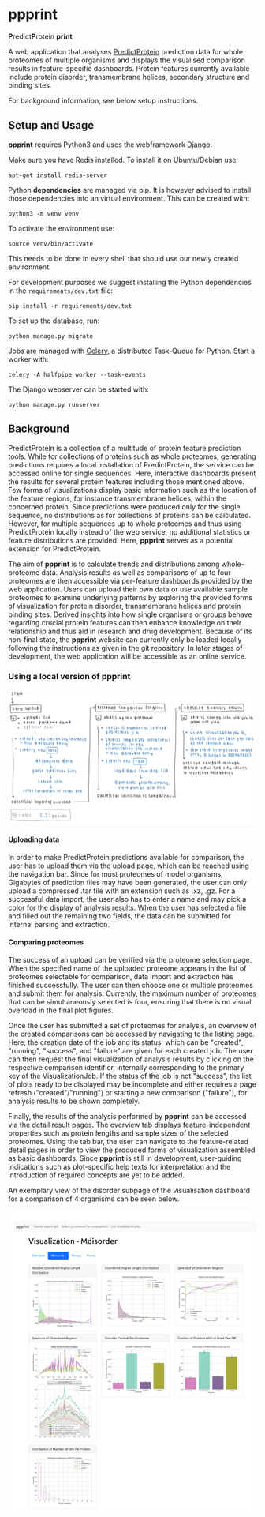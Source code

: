 # ppprint
**P**redict**P**rotein **print**

A web application that analyses [PredictProtein](https://predictprotein.org/) prediction data for whole proteomes of multiple organisms and 
displays 
the visualised comparison results in feature-specific dashboards. Protein features currently available include 
protein disorder, transmembrane helices, secondary structure and binding sites.

For background information, see below setup instructions.

## Setup and Usage

**ppprint** requires Python3 and uses the webframework [Django](https://www.djangoproject.com/start/).

Make sure you have Redis installed. To install it on Ubuntu/Debian use:
```shell
apt-get install redis-server
```

Python **dependencies** are managed via pip. It is however advised to install those dependencies into an virtual 
environment. This can be created with:
```shell
python3 -m venv venv
```

To activate the environment use:
```shell
source venv/bin/activate
```
This needs to be done in every shell that should use our newly created environment.

For development purposes we suggest installing the Python dependencies in the `requirements/dev.txt` file:
```shell
pip install -r requirements/dev.txt
```

To set up the database, run:

```shell
python manage.py migrate
```

Jobs are managed with [Celery](https://docs.celeryproject.org/en/stable/), a distributed Task-Queue for Python. Start a worker with:
```shell
celery -A halfpipe worker --task-events
```

The Django webserver can be started with:
```shell
python manage.py runserver
```

## Background

PredictProtein is a collection of a multitude of protein feature prediction tools. While
for collections of proteins such as whole proteomes, generating predictions requires a local
installation of PredictProtein, the service can be accessed online for single sequences.
Here, interactive dashboards present the results for several protein features including
those mentioned above. Few forms of visualizations display basic
information such as the location of the feature regions, for instance transmembrane helices,
within the concerned protein. Since predictions were produced only for the single sequence,
no distributions as for collections of proteins can be calculated. However, for multiple
sequences up to whole proteomes and thus using PredictProtein locally instead of the web
service, no additional statistics or feature distributions are provided. Here, **ppprint** serves as a potential 
extension for PredictProtein.

The aim of **ppprint** is to calculate trends and distributions among whole-proteome data. Analysis results as well 
as comparisons of up to four proteomes are then accessible via per-feature dashboards provided by the
web application. Users can upload their own data or use available sample proteomes to
examine underlying patterns by exploring the provided forms of visualization for protein
disorder, transmembrane helices and protein binding sites. Derived insights into how
single organisms or groups behave regarding crucial protein features can then enhance
knowledge on their relationship and thus aid in research and drug development. Because
of its non-final state, the **ppprint** website can currently only be loaded locally following
the instructions as given in the git repository. In later stages of development, the web
application will be accessible as an online service.

### Using a local version of ppprint

![ppprint dataflow](ppprint-flow.png)

#### Uploading data

In order to make PredictProtein predictions available for comparison, the user has to
upload them via the upload page, which can be reached using the navigation
bar. Since for most proteomes of model organisms, Gigabytes of prediction files may have
been generated, the user can only upload a compressed .tar file with an extension such
as .xz, .gz. For a successful data import, the user also has to enter a name and may pick
a color for the display of analysis results. When the user has selected a file and filled out
the remaining two fields, the data can be submitted for internal parsing and extraction.

#### Comparing proteomes

The success of an upload can be verified via the proteome selection page.
When the specified name of the uploaded proteome appears in the list of proteomes
selectable for comparison, data import and extraction has finished successfully. The user
can then choose one or multiple proteomes and submit them for analysis. Currently, the
maximum number of proteomes that can be simultaneously selected is four, ensuring that
there is no visual overload in the final plot figures.

Once the user has submitted a set of proteomes for analysis, an overview of the created
comparisons can be accessed by navigating to the listing page. Here, the
creation date of the job and its status, which can be "created", "running", "success", and
"failure" are given for each created job. The user can then request the final visualization of
analysis results by clicking on the respective comparison identifier, internally corresponding
to the primary key of the VisualizationJob. If the status of the job is not "success", the
list of plots ready to be displayed may be incomplete and either requires a page refresh ("created"/"running") or starting a new comparison ("failure"), for analysis results to be
shown completely.

Finally, the results of the analysis performed by **ppprint** can be accessed via the detail
result pages. The overview tab displays feature-independent properties such
as protein lengths and sample sizes of the selected proteomes. Using the tab bar, the user can navigate to the 
feature-related detail pages in order to view the produced forms of visualization assembled as
basic dashboards. Since **ppprint** is still in development, user-guiding indications such as
plot-specific help texts for interpretation and the introduction of required concepts are yet
to be added.

An exemplary view of the disorder subpage of the visualisation dashboard for a comparison of 4 organisms can be seen below.

![ppprint exampel](ppprint-vis-example.png)
